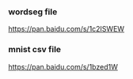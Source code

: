 ### wordseg file
https://pan.baidu.com/s/1c2ISWEW

### mnist csv file
https://pan.baidu.com/s/1bzed1W
